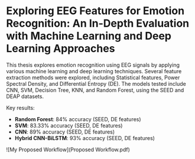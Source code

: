 # Exploring EEG Features for Emotion Recognition: An In-Depth Evaluation with Machine Learning and Deep Learning Approaches

This thesis explores emotion recognition using EEG signals by applying various machine learning and deep learning techniques. Several feature extraction methods were explored, including Statistical features, Power Spectral Density, and Differential Entropy (DE). The models tested include CNN, SVM, Decision Tree, KNN, and Random Forest, using the SEED and DEAP datasets.

Key results:
- **Random Forest**: 84% accuracy (SEED, DE features)
- **SVM**: 83.33% accuracy (SEED, DE features)
- **CNN**: 89% accuracy (SEED, DE features)
- **Hybrid CNN-BiLSTM**: 93% accuracy (SEED, DE features)

![My Proposed Workflow](Proposed Workflow.pdf)
